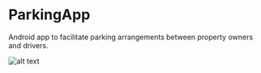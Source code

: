 # ParkingApp

Android app to facilitate parking arrangements between property owners and drivers.

![alt text](https://github.com/benhardesty/SharedParkingApp-Android/tree/master/app/src/main/res/drawable/map.jpg)
